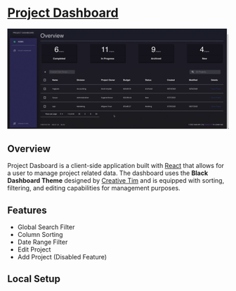 # [Project Dashboard](https://github.com/meddy672/Project-Dashboard)


![Product Gif](./github-assets/overview.gif)

## Overview
Project Dasboard is a client-side application built with [React](https://reactjs.org/) that allows for a user to manage project related data. The dashboard uses the **Black Dashboard Theme** designed by [Creative Tim](https://www.creative-tim.com/) and is equipped with sorting, filtering, and editing capabilities for management purposes.

## Features
- Global Search Filter
- Column Sorting
- Date Range Filter
- Edit Project
- Add Project (Disabled Feature)

## Local Setup
